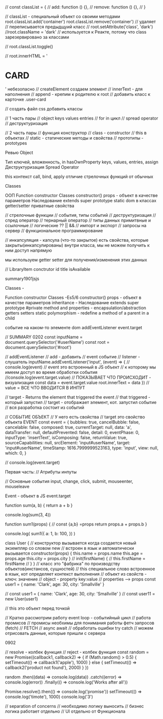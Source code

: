 // const classList = {
// add: function () {},
// remove: function () {},
// }

// classList - специальный объект со своими методами
root.classList.add('container')
root.classList.remove('container') // удаляет
// переписывается предыдщуий класс
// root.setAttribute('class', 'dark')
//root.className = 'dark' // используется к Реакте, потому что class зарезервировано за классами

// root.classList.toggle()

// root.innerHTML = '<h1>CARD</h1>' небезопасно
// createElement создаем элемент
// innerText - для наполнения
// append - крепим к родителю к root
// добавить класс к карточке .user-card

// создать файл css добавить классы

// 1 часть пары
// object keys values entries
// for in цикл
// spread operator
// деструктуризация

// 2 часть пары
// функция конструктор
// class - constructor
// this в объектах
// static - статические методы и свойства
// прототипы - prototypes

Ревью Object

Тип ключей, вложенность, in hasOwnProperty
keys, values, entries, assign
Деструктуризация
Spread Operator

this
контекст
call, bind, apply
отличие стрелочных функций от обычных

Classes

ООП
Function constructor
Classes
constructor()
props - объект в качестве параметров
Наследование
extends
super
prototype
static
dom в классах
getter/setter
приватные свойства

// стрелочные функции
// события, типы событий
// деструктуризация
// спред оператор
// тернарный оператор
// типы данных примитвные и ссылочные
// логические ?? || &&
// импорт и экспорт
// запросы на сервер
// функциональное программирование

// инкапсуляция - капсула (что-то закрытое)
есть свойства, которые закрыты(инкапсулированы)
внутри класса, мы не можем получить к ним доступ напрямую

мы используем getter setter для получения/изменения
этих данных

// LibraryItem
conctrutor
id title
isAvailable

summary1901jsjs

Classes -

Function constructor
Classes -Es5/6
constructor()
props - объект в качестве параметров
inheritance - Наследование
extends
super
prototype
#private method and properties - encapsulation/abstraction
getters setters
static
polymorphism - redefine a method of a parent in a child

событие на каком-то элементе
dom
addEventListener
event.target

// SUMMARY 0202
const inputName = document.querySelector('#userName')
const root = document.querySelector('#root')

// addEventListener
// add - добавить
// event событие
// listener - слушатель
inputName.addEventListener('input', (event) => {
// console.log(event)
// event это встроенный в JS объект
// к которому мы имеем доступ во время обработки события
//console.log(event.target.value) // ПОКАЗЫВАЕТ ЧТО ПРОИСХОДИТ - визуализация
const data = event.target.value
root.innerText = data
})
// value = ВСЕ ЧТО ВВОДИТСЯ В ИНПУТ

// target - Returns the element that triggered the event
// that triggered - который запустил
// target - отображает элемент, кот. запустил событие
// вся разработка состоит из событий

// СОБЫТИЕ ОБЪЕКТ
// У него есть свойства
// target это свойство объекта EVENT
const event = {
bubbles: true,
cancelBubble: false,
cancelable: false,
composed: true,
currentTarget: null,
data: 'a',
dataTransfer: null,
defaultPrevented: false,
detail: 0,
eventPhase: 0,
inputType: 'insertText',
isComposing: false,
returnValue: true,
sourceCapabilities: null,
srcElement: 'input#userName',
target: 'input#userName',
timeStamp: 1616.7999999523163,
type: 'input',
view: null,
which: 0,
}

// console.log(event.target)

Первая часть:
// Атрибуты инпуты

// Основные события
input, change, click, submit, mouseenter, mouseleave

Event - объект в JS
event.target

function sum(a, b) {
return a + b
}

console.log(sum(3, 4))

function sum1(props) {
// const {a,b} =props
return props.a + props.b
}

console.log(
sum1({
a: 1,
b: 100,
})
)

class User {
// конструктор вызывается когда создается новый экземпляр со словом new
// встроен в язык и автоматически вызывается
constructor(props) {
this.name = props.name
this.age = props.age
this.city = props.city
}
// init(firstName) {
// this.firstName = firstName
// }
}
// класс это "фабрика" по производству объектов(инстансов, сущностей)
// this специальное слово встроенное в язык, кот определяет контекст выполнения
// объект из свойств - ключ: значение
// object - property key:value
// properties --> props
const user1 = { name: 'Clark', age: 30, city: 'Smallville' }

// const user1 = { name: 'Clark', age: 30, city: 'Smallville' }
// const user11 = new User(user1)

// this это объект перед точкой

// Кратко рассмотрим работу event loop - событийный цикл
// работа промисов
// промисы необхимы для понимания работы фетч запросов (fetch)
// FETCH
// async await
// обработать ошибки try catch
// можем отрисовать данные, которые пришли с сервера

0902

// resolve - колбек функция
// reject - колбек функция
const random = new Promise((callback1, callback2) => {
if (Math.random() > 0.5) {
setTimeout(() => callback1('apple'), 1000)
} else {
setTimeout(() => callback2('product not found'), 2000)
}
})

random
.then((data) => console.log(data))
.catch((error) => console.log(error))
.finally(() => console.log('Works after all'))

Promise.resolve().then(() => console.log('promise'))
setTimeout(() => console.log('timote'), 1000)
console.log('3')

// separation of concerns
// необходимо логику выносить
// бизнес логика работает отдельно
// UI отдельно от Функционала
